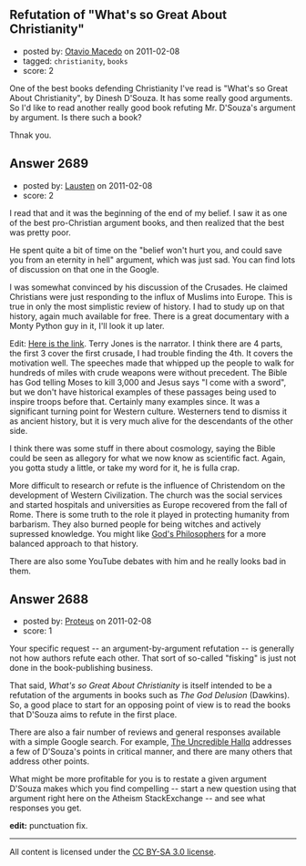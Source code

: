 ## Refutation of "What's so Great About Christianity"

- posted by: [Otavio Macedo](https://stackexchange.com/users/-1/735-otavio-macedo) on 2011-02-08
- tagged: `christianity`, `books`
- score: 2

One of the best books defending Christianity I've read is "What's so Great About Christianity", by Dinesh D'Souza. It has some really good arguments. So I'd like to read another really good book refuting Mr. D'Souza's argument by argument. Is there such a book?

Thnak you.


## Answer 2689

- posted by: [Lausten](https://stackexchange.com/users/-1/584-lausten) on 2011-02-08
- score: 2

<p>I read that and it was the beginning of the end of my belief. I saw it as one of the best pro-Christian argument books, and then realized that the best was pretty poor. </p>

<p>He spent quite a bit of time on the "belief won't hurt you, and could save you from an eternity in hell" argument, which was just sad. You can find lots of discussion on that one in the Google.</p>

<p>I was somewhat convinced by his discussion of the Crusades. He claimed Christians were just responding to the influx of Muslims into Europe. This is true in only the most simplistic review of history. I had to study up on that history, again much available for free. There is a great documentary with a Monty Python guy in it, I'll look it up later.</p>

<p>Edit: <a href="http://www.veoh.com/search/videos/q/crusades#watch%3Dv6263278d3brMX3k" rel="nofollow">Here is the link</a>. Terry Jones is the narrator. I think there are 4 parts, the first 3 cover the first crusade, I had trouble finding the 4th. It covers the motivation well. The speeches made that whipped up the people to walk for hundreds of miles with crude weapons were without precedent. The Bible has God telling Moses to kill 3,000 and Jesus says "I come with a sword", but we don't have historical examples of these passages being used to inspire troops before that. Certainly many examples since. It was a significant turning point for Western culture. Westerners tend to dismiss it as ancient history, but it is very much alive for the descendants of the other side. </p>

<p>I think there was some stuff in there about cosmology, saying the Bible could be seen as allegory for what we now know as scientific fact. Again, you gotta study a little, or take my word for it, he is fulla crap. </p>

<p>More difficult to research or refute is the influence of Christendom on the development of Western Civilization. The church was the social services and started hospitals and universities as Europe recovered from the fall of Rome. There is some truth to the role it played in protecting humanity from barbarism. They also burned people for being witches and actively supressed knowledge. You might like <a href="http://rads.stackoverflow.com/amzn/click/1848311508" rel="nofollow">God's Philosophers</a> for a more balanced approach to that history.</p>

<p>There are also some YouTube debates with him and he really looks bad in them.</p>



## Answer 2688

- posted by: [Proteus](https://stackexchange.com/users/-1/940-proteus) on 2011-02-08
- score: 1

Your specific request -- an argument-by-argument refutation -- is generally not how authors refute each other. That sort of so-called "fisking" is just not done in the book-publishing business.

That said, *What's so Great About Christianity* is itself intended to be a refutation of the arguments in books such as *The God Delusion* (Dawkins). So, a good place to start for an opposing point of view is to read the books that D'Souza aims to refute in the first place.

There are also a fair number of reviews and general responses available with a simple Google search.  For example, [The Uncredible Hallq](http://www.uncrediblehallq.net/2008/12/24/dinesh-dsouzas-_whats-so-great-about-christianity_/) addresses a few of D'Souza's points in critical manner, and there are many others that address other points.

What might be more profitable for you is to restate a given argument D'Souza makes which you find compelling -- start a new question using that argument right here on the Atheism StackExchange -- and see what responses you get.

**edit:** punctuation fix.



---

All content is licensed under the [CC BY-SA 3.0 license](https://creativecommons.org/licenses/by-sa/3.0/).

